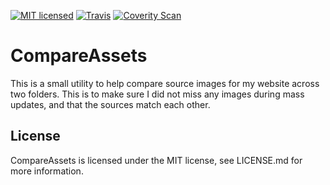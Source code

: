 [![MIT licensed](https://img.shields.io/badge/license-MIT-blue.svg)](https://github.com/AerisG222/CompareAssets/blob/master/LICENSE.md)
[![Travis](https://img.shields.io/travis/AerisG222/CompareAssets.svg)](https://travis-ci.org/AerisG222/CompareAssets)
[![Coverity Scan](https://img.shields.io/coverity/scan/10074.svg)](https://scan.coverity.com/projects/aerisg222-compareassets)

# CompareAssets

This is a small utility to help compare source images for my website
across two folders.  This is to make sure I did not miss any images during 
mass updates, and that the sources match each other.

## License
CompareAssets is licensed under the MIT license, see LICENSE.md for more
information.
